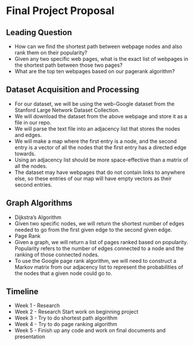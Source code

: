 # Final Project Proposal

## Leading Question
* How can we find the shortest path between webpage nodes and also rank them on their popularity?
* Given any two specific web pages, what is the exact list of webpages in the shortest path between those two pages?
* What are the top ten webpages based on our pagerank algorithm?

## Dataset Acquisition and Processing
* For our dataset, we will be using the web-Google dataset from the Stanford Large Network Dataset Collection. 
* We will download the dataset from the above webpage and store it as a file in our repo.
* We will parse the text file into an adjacency list that stores the nodes and edges.
* We will make a map where the first entry is a node, and the second entry is a vector of all the nodes that the first entry has a directed edge towards.
* Using an adjacency list should be more space-effective than a matrix of all the nodes.
* The dataset may have webpages that do not contain links to anywhere else, so these entries of our map will have empty vectors as their second entries.

## Graph Algorithms
* Dijkstra’s Algorithm
* Given two specific nodes, we will return the shortest number of edges needed to go from the first given edge to the second given edge.
* Page Rank
* Given a graph, we will return a list of pages ranked based on popularity. Popularity refers to the number of edges connected to a node and the ranking of those    connected nodes. 
* To use the Google page rank algorithm, we will need to construct a Markov matrix from our adjacency list to represent the probabilities of the nodes that a        given node could go to.
  
## Timeline
* Week 1 - Research
* Week 2 - Research Start work on beginning project
* Week 3 - Try to do shortest path algorithm
* Week 4 - Try to do page ranking algorithm
* Week 5 - Finish up any code and work on final documents and presentation


